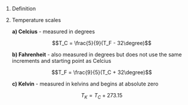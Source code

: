 1. Definition

2. Temperature scales
	
	**a) Celcius** - measured in degrees
	
	$$T_C = \frac{5}{9}(T_F - 32\degree)$$
	
	**b) Fahrenheit** - also measured in degrees but does not use the same increments and starting point as Celcius
	
	$$T_F = \frac{9}{5}(T_C + 32\degree)$$
	
	**c) Kelvin** - measured in kelvins and begins at absolute zero
	
	$$T_K = T_C + 273.15$$
	

